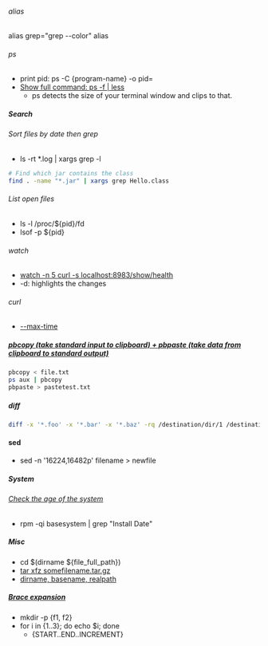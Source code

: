 ###### alias
alias grep="grep --color"
alias 

###### ps
- print pid: ps -C {program-name} -o pid=
- [Show full command: ps -f | less](https://superuser.com/questions/486648/full-command-text-with-unix-ps)
    - ps detects the size of your terminal window and clips to that.

##### Search
###### Sort files by date then grep
- ls -rt \*.log | xargs grep -l <pattern>


```bash
# Find which jar contains the class
find . -name "*.jar" | xargs grep Hello.class
```

###### List open files
- ls -l /proc/${pid}/fd
- lsof -p ${pid}

###### watch
- [watch -n 5 curl -s localhost:8983/show/health](https://unix.stackexchange.com/questions/48215/watch-ing-curl-yields-unexpected-output)
- -d: highlights the changes

###### curl
- [--max-time <seconds>](https://unix.stackexchange.com/questions/148922/set-timeout-for-web-page-response-with-curl)

##### [pbcopy (take standard input to clipboard) + pbpaste (take data from clipboard to standard output)](http://osxdaily.com/2007/03/05/manipulating-the-clipboard-from-the-command-line/)
```bash
pbcopy < file.txt
ps aux | pbcopy
pbpaste > pastetest.txt
```

##### diff
```bash
diff -x '*.foo' -x '*.bar' -x '*.baz' -rq /destination/dir/1 /destination/dir/2
```

#### sed
- sed -n '16224,16482p' filename > newfile

##### System
###### [Check the age of the system](https://serverfault.com/questions/221377/how-to-determine-the-age-of-a-linux-system-since-installation)
- rpm -qi basesystem | grep "Install Date"



##### Misc
- cd $(dirname ${file_full_path})
- [tar xfz somefilename.tar.gz](https://www.howtogeek.com/50093/unzip-bunzip2-and-untar-those-tar-gz-or-tar-bz2-files-in-one-step/)
- [dirname, basename, realpath](https://stackoverflow.com/questions/284662/how-do-you-normalize-a-file-path-in-bash)


##### [Brace expansion](http://www.pellegrino.link/2015/03/07/brace-expansion-with-unix-shells.html)
- mkdir -p {f1, f2}
- for i in {1..3}; do echo $i; done
    - {START..END..INCREMENT}


